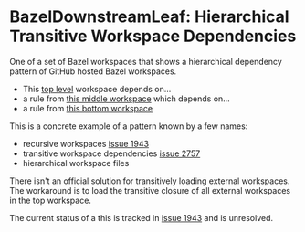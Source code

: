 # BazelDownstreamLeaf: Hierarchical Transitive Workspace Dependencies

One of a set of Bazel workspaces that shows a hierarchical dependency pattern of GitHub hosted Bazel workspaces.

- This [top level](https://github.com/plaird/BazelRecursiveTop) workspace depends on...
- a rule from [this middle workspace](https://github.com/plaird/BazelRecursiveMiddle) which depends on...
- a rule from [this bottom workspace](https://github.com/plaird/BazelRecursiveBottom)

This is a concrete example of a pattern known by a few names:

- recursive workspaces [issue 1943](https://github.com/bazelbuild/bazel/issues/1943)
- transitive workspace dependencies [issue 2757](https://github.com/bazelbuild/bazel/issues/2757)
- hierarchical workspace files

There isn't an official solution for transitively loading external workspaces.
The workaround is to load the transitive closure of all external workspaces in the top workspace.

The current status of a this is tracked in [issue 1943](https://github.com/bazelbuild/bazel/issues/1943) and is unresolved.
